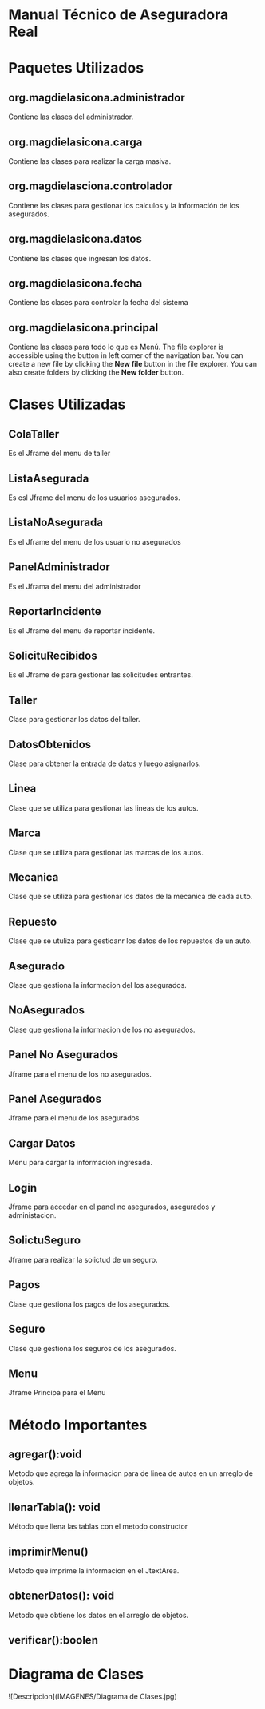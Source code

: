 ﻿# Manual Técnico de Aseguradora Real 


# Paquetes Utilizados


## org.magdielasicona.administrador
Contiene las clases del administrador.
## org.magdielasicona.carga
Contiene las clases para realizar la carga masiva.
## org.magdielasciona.controlador
Contiene las clases para gestionar los calculos y la información de los asegurados.
## org.magdielasicona.datos
Contiene las clases que ingresan los datos.
## org.magdielasicona.fecha
Contiene las clases para controlar la fecha del sistema
## org.magdielasicona.principal
Contiene las clases para todo lo que es Menú.
The file explorer is accessible using the button in left corner of the navigation bar. You can create a new file by clicking the **New file** button in the file explorer. You can also create folders by clicking the **New folder** button.

# Clases Utilizadas
##  ColaTaller
Es el Jframe del menu de taller
##  ListaAsegurada
Es esl Jframe del menu de los usuarios asegurados.
##  ListaNoAsegurada
Es el Jframe del menu de los usuario no asegurados
##  PanelAdministrador
Es el Jframa del menu del administrador
##  ReportarIncidente
Es el Jframe del menu de reportar incidente.
##  SolicituRecibidos
Es el Jframe de para gestionar las solicitudes entrantes.
##  Taller
Clase para gestionar los datos del taller.
##  DatosObtenidos
Clase para obtener la entrada de datos y luego asignarlos.

##  Linea
Clase que se utiliza para gestionar las lineas de los autos.
##  Marca
Clase que se utiliza para gestionar las marcas de los autos.
##  Mecanica
Clase que se utiliza para gestionar los datos de la mecanica de cada auto.
##  Repuesto
Clase que se utuliza para gestioanr los datos de los repuestos de un auto.
##  Asegurado
Clase que gestiona la informacion del los asegurados.
##  NoAsegurados
Clase que gestiona la informacion de los no asegurados.


## Panel No Asegurados
Jframe para el menu de los no asegurados.  
##  Panel Asegurados
Jframe para el menu de los asegurados
##  Cargar Datos
Menu para cargar la informacion ingresada.
##  Login
Jframe para accedar en el panel no asegurados, asegurados y administacion.
##  SolictuSeguro
Jframe para realizar la solictud de un seguro.
##  Pagos
Clase que gestiona los pagos de los asegurados.
##  Seguro
Clase que gestiona los seguros de los asegurados.
##  Menu
Jframe Principa para el Menu

# Método Importantes

##  agregar():void
Metodo que agrega la informacion para de linea de autos en un arreglo de objetos.
##  llenarTabla(): void 
Método que llena las tablas con el metodo constructor
##  imprimirMenu()
Metodo que imprime la informacion en el JtextArea.
##  obtenerDatos(): void
Metodo que obtiene los datos en el arreglo de objetos.

## verificar():boolen


# Diagrama de Clases
![Descripcion](IMAGENES/Diagrama de Clases.jpg)





